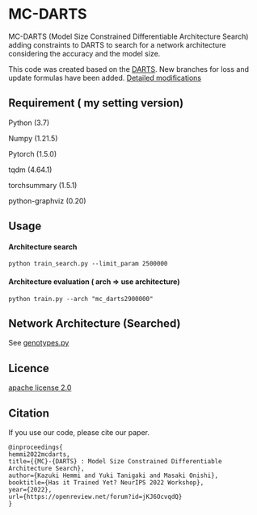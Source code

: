 # MC-DARTS

MC-DARTS (Model Size Constrained Differentiable
Architecture Search) adding constraints to DARTS to search for a network architecture considering the accuracy and the model size.

This code was created based on the [DARTS](https://github.com/quark0/darts).
New branches for loss and update formulas have been added.
[Detailed modifications](https://github.com/itigo-11111/MC-DARTS/blob/main/Modifications.md)

## Requirement ( my setting version)

Python (3.7)

Numpy (1.21.5)

Pytorch (1.5.0)

tqdm (4.64.1)

torchsummary (1.5.1)

python-graphviz (0.20)

## Usage

#### Architecture search 
```
python train_search.py --limit_param 2500000
```

#### Architecture evaluation ( arch => use architecture)
```
python train.py --arch "mc_darts2900000"
```

## Network Architecture (Searched)
See [genotypes.py](https://github.com/itigo-11111/MC-DARTS/blob/main/genotypes.py)

## Licence

[apache license 2.0](https://github.com/itigo-11111/MC-DARTS/blob/main/LICENSE)


## Citation
If you use our code, please cite our paper.
```
@inproceedings{
hemmi2022mcdarts,
title={{MC}-{DARTS} : Model Size Constrained Differentiable Architecture Search},
author={Kazuki Hemmi and Yuki Tanigaki and Masaki Onishi},
booktitle={Has it Trained Yet? NeurIPS 2022 Workshop},
year={2022},
url={https://openreview.net/forum?id=jKJ6OcvqdQ}
}
```
